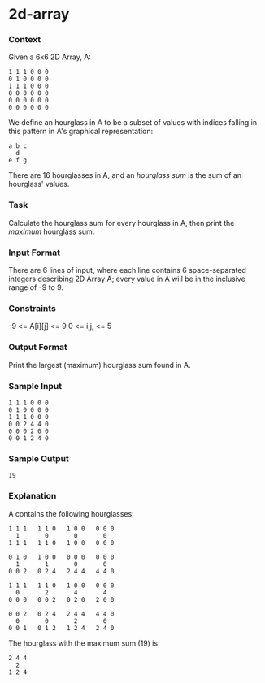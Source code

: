 # 2d-array

### Context 
Given a 6x6 2D Array, A:
```
1 1 1 0 0 0
0 1 0 0 0 0
1 1 1 0 0 0
0 0 0 0 0 0
0 0 0 0 0 0
0 0 0 0 0 0
```
We define an hourglass in A to be a subset of values with indices falling in this pattern in A's graphical representation:
```
a b c
  d
e f g
```
There are 16 hourglasses in A, and an *hourglass sum* is the sum of an hourglass' values.

### Task 
Calculate the hourglass sum for every hourglass in A, then print the *maximum* hourglass sum.

### Input Format

There are 6 lines of input, where each line contains 6 space-separated integers describing 2D Array A; every value in A will be in the inclusive range of -9 to 9.

### Constraints
-9 <= A[i][j] <= 9
0 <= i,j, <= 5

### Output Format

Print the largest (maximum) hourglass sum found in A.

### Sample Input
```
1 1 1 0 0 0
0 1 0 0 0 0
1 1 1 0 0 0
0 0 2 4 4 0
0 0 0 2 0 0
0 0 1 2 4 0
```
### Sample Output
```
19
```
### Explanation

A contains the following hourglasses:
```
1 1 1   1 1 0   1 0 0   0 0 0
  1       0       0       0
1 1 1   1 1 0   1 0 0   0 0 0

0 1 0   1 0 0   0 0 0   0 0 0
  1       1       0       0
0 0 2   0 2 4   2 4 4   4 4 0

1 1 1   1 1 0   1 0 0   0 0 0
  0       2       4       4
0 0 0   0 0 2   0 2 0   2 0 0

0 0 2   0 2 4   2 4 4   4 4 0
  0       0       2       0
0 0 1   0 1 2   1 2 4   2 4 0
```
The hourglass with the maximum sum (19) is:
```
2 4 4
  2
1 2 4
```
